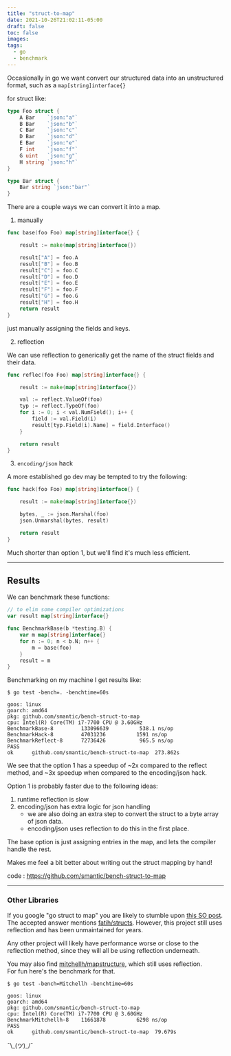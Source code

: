 ```yaml
---
title: "struct-to-map"
date: 2021-10-26T21:02:11-05:00
draft: false
toc: false
images:
tags: 
  - go  
  - benchmark
---
```


Occasionally in go we want convert our structured data into an unstructured format, such as a `map[string]interface{}`

for struct like: 

```go 
type Foo struct {
	A Bar    `json:"a"`
	B Bar    `json:"b"`
	C Bar    `json:"c"`
	D Bar    `json:"d"`
	E Bar    `json:"e"`
	F int    `json:"f"`
	G uint   `json:"g"`
	H string `json:"h"`
}

type Bar struct {
	Bar string `json:"bar"`
}
```

There are a couple ways we can convert it into a map. 

1. manually 

```go 
func base(foo Foo) map[string]interface{} {

	result := make(map[string]interface{})

	result["A"] = foo.A
	result["B"] = foo.B
	result["C"] = foo.C
	result["D"] = foo.D
	result["E"] = foo.E
	result["F"] = foo.F
	result["G"] = foo.G
	result["H"] = foo.H
	return result
}
```

just manually assigning the fields and keys.

2. reflection 

We can use reflection to generically get the name of the struct fields and their data.

```go 
func reflec(foo Foo) map[string]interface{} {

	result := make(map[string]interface{})

	val := reflect.ValueOf(foo)
	typ := reflect.TypeOf(foo)
	for i := 0; i < val.NumField(); i++ {
		field := val.Field(i)
		result[typ.Field(i).Name] = field.Interface()
	}

	return result
}
```

3. `encoding/json` hack

A more established go dev may be tempted to try the following:

```go 
func hack(foo Foo) map[string]interface{} {

	result := make(map[string]interface{})

	bytes, _ := json.Marshal(foo)
	json.Unmarshal(bytes, result)

	return result
}
```

Much shorter than option 1, but we'll find it's much less efficient.  


---

## Results

We can benchmark these functions: 

```go
// to elim some compiler optimizations
var result map[string]interface{}

func BenchmarkBase(b *testing.B) {
	var m map[string]interface{}
	for n := 0; n < b.N; n++ {
		m = base(foo)
	}
	result = m
}
```

Benchmarking on my machine I get results like: 
```
$ go test -bench=. -benchtime=60s

goos: linux
goarch: amd64
pkg: github.com/smantic/bench-struct-to-map
cpu: Intel(R) Core(TM) i7-7700 CPU @ 3.60GHz
BenchmarkBase-8      	133096639	       538.1 ns/op
BenchmarkHack-8      	47031236	      1591 ns/op
BenchmarkReflect-8   	72736426	       965.5 ns/op
PASS
ok  	github.com/smantic/bench-struct-to-map	273.862s
```

We see that the option 1 has a speedup of ~2x compared to the reflect method, and ~3x speedup when compared to the encoding/json hack. 

Option 1 is probably faster due to the following ideas: 
 1. runtime reflection is slow   
 2. encoding/json has extra logic for json handling
    * we are also doing an extra step to convert the struct to a byte array of json data.  
    * encoding/json uses reflection to do this in the first place.  

The base option is just assigning entries in the map, and lets the compiler handle the rest.

Makes me feel a bit better about writing out the struct mapping by hand!

code : <https://github.com/smantic/bench-struct-to-map>


--- 
### Other Libraries 

If you google "go struct to map" you are likely to stumble upon [this SO post](https://stackoverflow.com/questions/23589564/function-for-converting-a-struct-to-map-in-golang).   
The accepted answer mentions [fatih/structs](https://github.com/fatih/structs). However, this project still uses reflection and has been unmaintained for years. 

Any other project will likely have performance worse or close to the reflection method, since they will all be using reflection underneath. 

You may also find [mitchellh/mapstructure](https://github.com/mitchellh/mapstructure), which still uses reflection.   
For fun here's the benchmark for that.

``` 
$ go test -bench=Mitchellh -benchtime=60s

goos: linux
goarch: amd64
pkg: github.com/smantic/bench-struct-to-map
cpu: Intel(R) Core(TM) i7-7700 CPU @ 3.60GHz
BenchmarkMitchellh-8   	11661878	      6298 ns/op
PASS
ok  	github.com/smantic/bench-struct-to-map	79.679s
```
  ¯\\\_(ツ)\_/¯

